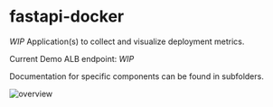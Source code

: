 # fastapi-docker
*WIP* Application(s) to collect and visualize deployment metrics.

Current Demo ALB endpoint:
*WIP*

Documentation for specific components can be found in subfolders.

![overview](./docs/images/overview.png)
